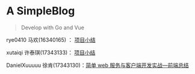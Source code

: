 # A SimpleBlog

> Develop with Go and Vue

rye0410  马欢(16340165) ： [项目小结](https://github.com/rye0410/hello-world/blob/master/HWServiceComputing/Mahuan_简单%20web%20服务与客户端开发实战小结.md)

xutaiqi  许泰琪(17343133)：  [项目小结](https://blog.csdn.net/xutaiqi/article/details/103458098)

DanielXuuuuu 徐肯(17343130)：[简单 web 服务与客户端开发实战—前端总结](https://github.com/DanielXuuuuu/ServiceComputingOnCloud/tree/master/simpleBlog)

